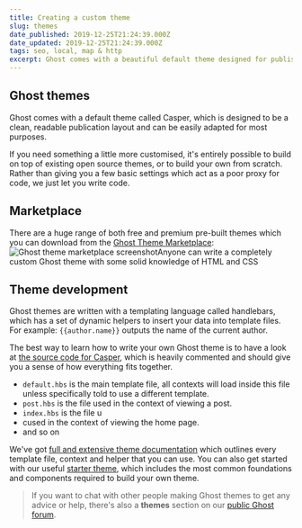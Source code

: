 ```yaml
---
title: Creating a custom theme
slug: themes
date_published: 2019-12-25T21:24:39.000Z
date_updated: 2019-12-25T21:24:39.000Z
tags: seo, local, map & http
excerpt: Ghost comes with a beautiful default theme designed for publishers which can easily be adapted for most purposes, or you can build a custom theme to suit your needs.
---
```


## Ghost themes

Ghost comes with a default theme called Casper, which is designed to be a clean, readable publication layout and can be easily adapted for most purposes.

If you need something a little more customised, it's entirely possible to build on top of existing open source themes, or to build your own from scratch. Rather than giving you a few basic settings which act as a poor proxy for code, we just let you write code.

## Marketplace

There are a huge range of both free and premium pre-built themes which you can download from the [Ghost Theme Marketplace](https://ghost.org/marketplace/):
![Ghost theme marketplace screenshot](https://static.ghost.org/v3.0.0/images/theme-marketplace.png)Anyone can write a completely custom Ghost theme with some solid knowledge of HTML and CSS
## Theme development

Ghost themes are written with a templating language called handlebars, which has a set of dynamic helpers to insert your data into template files. For example: `{{author.name}}` outputs the name of the current author.

The best way to learn how to write your own Ghost theme is to have a look at [the source code for Casper](https://github.com/TryGhost/Casper), which is heavily commented and should give you a sense of how everything fits together.

- `default.hbs` is the main template file, all contexts will load inside this file unless specifically told to use a different template.
- `post.hbs` is the file used in the context of viewing a post.
- `index.hbs` is the file u
- cused in the context of viewing the home page.
- and so on

We've got [full and extensive theme documentation](https://ghost.org/docs/api/handlebars-themes/) which outlines every template file, context and helper that you can use. You can also get started with our useful [starter theme](https://github.com/TryGhost/Starter/), which includes the most common foundations and components required to build your own theme.

> If you want to chat with other people making Ghost themes to get any advice or help, there's also a **themes** section on our [public Ghost forum](https://forum.ghost.org/c/themes).
